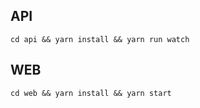 ## API
```
cd api && yarn install && yarn run watch
```

## WEB
```
cd web && yarn install && yarn start
```